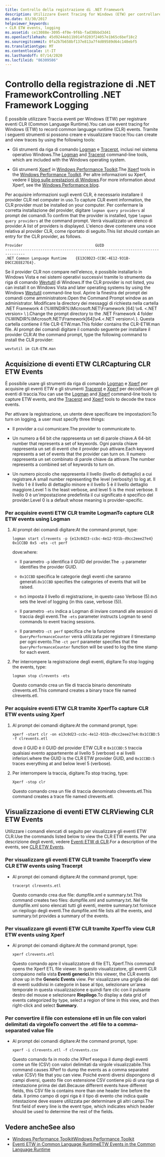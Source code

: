 ```yaml
---
title: Controllo della registrazione di .NET Framework
description: Utilizzare Event Tracing for Windows (ETW) per controllare la registrazione .NET e gli eventi di registrazione Common Language Runtime (CLR). Usare strumenti come logman, Tracerpt e Xperf.
ms.date: 03/30/2017
helpviewer_keywords:
- CLR ETW events, logging
ms.assetid: ce13088e-3095-4f0e-9f6b-fad30bbd3d41
ms.openlocfilehash: 45d9244eb11b914fd203f24057e1b65c6bef18c2
ms.sourcegitcommit: 0fa2b7b658bf137e813a7f4d09589d64c148ebf5
ms.translationtype: MT
ms.contentlocale: it-IT
ms.lasthandoff: 07/14/2020
ms.locfileid: "86309586"
---
```

# <a name="controlling-net-framework-logging"></a><span data-ttu-id="41fd4-104">Controllo della registrazione di .NET Framework</span><span class="sxs-lookup"><span data-stu-id="41fd4-104">Controlling .NET Framework Logging</span></span>

<span data-ttu-id="41fd4-105">È possibile utilizzare Traccia eventi per Windows (ETW) per registrare eventi CLR (Common Language Runtime).</span><span class="sxs-lookup"><span data-stu-id="41fd4-105">You can use event tracing for Windows (ETW) to record common language runtime (CLR) events.</span></span> <span data-ttu-id="41fd4-106">Tramite i seguenti strumenti si possono creare e visualizzare tracce:</span><span class="sxs-lookup"><span data-stu-id="41fd4-106">You can create and view traces by using the following tools:</span></span>

- <span data-ttu-id="41fd4-107">Gli strumenti da riga di comando [Logman](/windows-server/administration/windows-commands/logman) e [Tracerpt](/windows-server/administration/windows-commands/tracerpt_1), inclusi nel sistema operativo Windows.</span><span class="sxs-lookup"><span data-stu-id="41fd4-107">The [Logman](/windows-server/administration/windows-commands/logman) and [Tracerpt](/windows-server/administration/windows-commands/tracerpt_1) command-line tools, which are included with the Windows operating system.</span></span>

- <span data-ttu-id="41fd4-108">Gli strumenti [Xperf](/windows-hardware/test/wpt/xperf-command-line-reference) in [Windows Performance Toolkit](/windows-hardware/test/wpt/).</span><span class="sxs-lookup"><span data-stu-id="41fd4-108">The [Xperf](/windows-hardware/test/wpt/xperf-command-line-reference) tools in the [Windows Performance Toolkit](/windows-hardware/test/wpt/).</span></span> <span data-ttu-id="41fd4-109">Per altre informazioni su Xperf, vedere il [blog sulle prestazioni di Windows](https://docs.microsoft.com/archive/blogs/pigscanfly/).</span><span class="sxs-lookup"><span data-stu-id="41fd4-109">For more information about Xperf, see the [Windows Performance blog](https://docs.microsoft.com/archive/blogs/pigscanfly/).</span></span>

<span data-ttu-id="41fd4-110">Per acquisire informazioni sugli eventi CLR, è necessario installare il provider CLR nel computer in uso.</span><span class="sxs-lookup"><span data-stu-id="41fd4-110">To capture CLR event information, the CLR provider must be installed on your computer.</span></span> <span data-ttu-id="41fd4-111">Per confermare la corretta installazione del provider, digitare `logman query providers` al prompt dei comandi.</span><span class="sxs-lookup"><span data-stu-id="41fd4-111">To confirm that the provider is installed, type `logman query providers` at the command prompt.</span></span> <span data-ttu-id="41fd4-112">Verrà visualizzato un elenco di provider.</span><span class="sxs-lookup"><span data-stu-id="41fd4-112">A list of providers is displayed.</span></span> <span data-ttu-id="41fd4-113">L'elenco deve contenere una voce relativa al provider CLR, come riportato di seguito.</span><span class="sxs-lookup"><span data-stu-id="41fd4-113">This list should contain an entry for the CLR provider, as follows.</span></span>

```output
Provider                                 GUID
-------------------------------------------------------------------------------
.NET Common Language Runtime    {E13C0D23-CCBC-4E12-931B-D9CC2EEE27E4}.
```

<span data-ttu-id="41fd4-114">Se il provider CLR non compare nell'elenco, è possibile installarlo in Windows Vista e nei sistemi operativi successivi tramite lo strumento da riga di comando [Wevtutil](/windows-server/administration/windows-commands/wevtutil) di Windows.</span><span class="sxs-lookup"><span data-stu-id="41fd4-114">If the CLR provider is not listed, you can install it on Windows Vista and later operating systems by using the Windows [Wevtutil](/windows-server/administration/windows-commands/wevtutil) command-line tool.</span></span> <span data-ttu-id="41fd4-115">Aprire la finestra del prompt dei comandi come amministratore.</span><span class="sxs-lookup"><span data-stu-id="41fd4-115">Open the Command Prompt window as an administrator.</span></span> <span data-ttu-id="41fd4-116">Modificare la directory dei messaggi di richiesta nella cartella .NET Framework 4 (%WINDIR%\Microsoft.NET\Framework [64] \v4. \<.NET version> \ ).</span><span class="sxs-lookup"><span data-stu-id="41fd4-116">Change the prompt directory to the .NET Framework 4 folder (%WINDIR%\Microsoft.NET\Framework[64]\v4.\<.NET version>\ ).</span></span> <span data-ttu-id="41fd4-117">Questa cartella contiene il file CLR-ETW.man.</span><span class="sxs-lookup"><span data-stu-id="41fd4-117">This folder contains the CLR-ETW.man file.</span></span> <span data-ttu-id="41fd4-118">Al prompt dei comandi digitare il comando seguente per installare il provider CLR:</span><span class="sxs-lookup"><span data-stu-id="41fd4-118">At the command prompt, type the following command to install the CLR provider:</span></span>

`wevtutil im CLR-ETW.man`

## <a name="capturing-clr-etw-events"></a><span data-ttu-id="41fd4-119">Acquisizione di eventi ETW CLR</span><span class="sxs-lookup"><span data-stu-id="41fd4-119">Capturing CLR ETW Events</span></span>

<span data-ttu-id="41fd4-120">È possibile usare gli strumenti da riga di comando [Logman](/windows-server/administration/windows-commands/logman) e [Xperf](/windows-hardware/test/wpt/xperf-command-line-reference) per acquisire gli eventi ETW e gli strumenti [Tracerpt](/windows-server/administration/windows-commands/tracerpt_1) e [Xperf](/windows-hardware/test/wpt/xperf-command-line-reference) per decodificare gli eventi di traccia.</span><span class="sxs-lookup"><span data-stu-id="41fd4-120">You can use the [Logman](/windows-server/administration/windows-commands/logman) and [Xperf](/windows-hardware/test/wpt/xperf-command-line-reference) command-line tools to capture ETW events, and the [Tracerpt](/windows-server/administration/windows-commands/tracerpt_1) and [Xperf](/windows-hardware/test/wpt/xperf-command-line-reference) tools to decode the trace events.</span></span>

<span data-ttu-id="41fd4-121">Per attivare la registrazione, un utente deve specificare tre impostazioni:</span><span class="sxs-lookup"><span data-stu-id="41fd4-121">To turn on logging, a user must specify three things:</span></span>

- <span data-ttu-id="41fd4-122">Il provider a cui comunicare.</span><span class="sxs-lookup"><span data-stu-id="41fd4-122">The provider to communicate to.</span></span>

- <span data-ttu-id="41fd4-123">Un numero a 64 bit che rappresenta un set di parole chiave.</span><span class="sxs-lookup"><span data-stu-id="41fd4-123">A 64-bit number that represents a set of keywords.</span></span> <span data-ttu-id="41fd4-124">Ogni parola chiave rappresenta un set di eventi che il provider può attivare.</span><span class="sxs-lookup"><span data-stu-id="41fd4-124">Each keyword represents a set of events that the provider can turn on.</span></span> <span data-ttu-id="41fd4-125">Il numero rappresenta un set combinato di parole chiave da attivare.</span><span class="sxs-lookup"><span data-stu-id="41fd4-125">The number represents a combined set of keywords to turn on.</span></span>

- <span data-ttu-id="41fd4-126">Un numero piccolo che rappresenta il livello (livello di dettaglio) a cui registrare.</span><span class="sxs-lookup"><span data-stu-id="41fd4-126">A small number representing the level (verbosity) to log at.</span></span> <span data-ttu-id="41fd4-127">Il livello 1 è il livello di dettaglio minore e il livello 5 è il livello dettaglio maggiore.</span><span class="sxs-lookup"><span data-stu-id="41fd4-127">Level 1 is the least verbose, and level 5 is the most verbose.</span></span> <span data-ttu-id="41fd4-128">Il livello 0 è un'impostazione predefinita il cui significato è specifico del provider.</span><span class="sxs-lookup"><span data-stu-id="41fd4-128">Level 0 is a default whose meaning is provider-specific.</span></span>

### <a name="to-capture-clr-etw-events-using-logman"></a><span data-ttu-id="41fd4-129">Per acquisire eventi ETW CLR tramite Logman</span><span class="sxs-lookup"><span data-stu-id="41fd4-129">To capture CLR ETW events using Logman</span></span>

1. <span data-ttu-id="41fd4-130">Al prompt dei comandi digitare:</span><span class="sxs-lookup"><span data-stu-id="41fd4-130">At the command prompt, type:</span></span>

     `logman start clrevents -p {e13c0d23-ccbc-4e12-931b-d9cc2eee27e4} 0x1CCBD 0x5 -ets -ct perf`

     <span data-ttu-id="41fd4-131">dove:</span><span class="sxs-lookup"><span data-stu-id="41fd4-131">where:</span></span>

    - <span data-ttu-id="41fd4-132">Il parametro `-p` identifica il GUID del provider.</span><span class="sxs-lookup"><span data-stu-id="41fd4-132">The `-p` parameter identifies the provider GUID.</span></span>

    - <span data-ttu-id="41fd4-133">`0x1CCBD` specifica le categorie degli eventi che saranno generati.</span><span class="sxs-lookup"><span data-stu-id="41fd4-133">`0x1CCBD` specifies the categories of events that will be raised.</span></span>

    - <span data-ttu-id="41fd4-134">`0x5` imposta il livello di registrazione, in questo caso Verbose (5).</span><span class="sxs-lookup"><span data-stu-id="41fd4-134">`0x5` sets the level of logging (in this case, verbose (5)).</span></span>

    - <span data-ttu-id="41fd4-135">Il parametro `-ets` indica a Logman di inviare comandi alle sessioni di traccia degli eventi.</span><span class="sxs-lookup"><span data-stu-id="41fd4-135">The `-ets` parameter instructs Logman to send commands to event tracing sessions.</span></span>

    - <span data-ttu-id="41fd4-136">Il parametro `-ct perf` specifica che la funzione `QueryPerformanceCounter` verrà utilizzata per registrare il timestamp per ogni evento.</span><span class="sxs-lookup"><span data-stu-id="41fd4-136">The `-ct perf` parameter specifies that the `QueryPerformanceCounter` function will be used to log the time stamp for each event.</span></span>

2. <span data-ttu-id="41fd4-137">Per interrompere la registrazione degli eventi, digitare:</span><span class="sxs-lookup"><span data-stu-id="41fd4-137">To stop logging the events, type:</span></span>

     `logman stop clrevents -ets`

     <span data-ttu-id="41fd4-138">Questo comando crea un file di traccia binario denominato clrevents.etl.</span><span class="sxs-lookup"><span data-stu-id="41fd4-138">This command creates a binary trace file named clrevents.etl.</span></span>

### <a name="to-capture-clr-etw-events-using-xperf"></a><span data-ttu-id="41fd4-139">Per acquisire eventi ETW CLR tramite Xperf</span><span class="sxs-lookup"><span data-stu-id="41fd4-139">To capture CLR ETW events using Xperf</span></span>

1. <span data-ttu-id="41fd4-140">Al prompt dei comandi digitare:</span><span class="sxs-lookup"><span data-stu-id="41fd4-140">At the command prompt, type:</span></span>

     `xperf -start clr -on e13c0d23-ccbc-4e12-931b-d9cc2eee27e4:0x1CCBD:5 -f clrevents.etl`

     <span data-ttu-id="41fd4-141">dove il GUID è il GUID del provider ETW CLR e `0x1CCBD:5` traccia qualsiasi evento appartenente al livello 5 (verbose) e ai livelli inferiori.</span><span class="sxs-lookup"><span data-stu-id="41fd4-141">where the GUID is the CLR ETW provider GUID, and `0x1CCBD:5` traces everything at and below level 5 (verbose).</span></span>

2. <span data-ttu-id="41fd4-142">Per interrompere la traccia, digitare:</span><span class="sxs-lookup"><span data-stu-id="41fd4-142">To stop tracing, type:</span></span>

     `Xperf -stop clr`

     <span data-ttu-id="41fd4-143">Questo comando crea un file di traccia denominato clrevents.etl.</span><span class="sxs-lookup"><span data-stu-id="41fd4-143">This command creates a trace file named clrevents.etl.</span></span>

## <a name="viewing-clr-etw-events"></a><span data-ttu-id="41fd4-144">Visualizzazione di eventi ETW CLR</span><span class="sxs-lookup"><span data-stu-id="41fd4-144">Viewing CLR ETW Events</span></span>

<span data-ttu-id="41fd4-145">Utilizzare i comandi elencati di seguito per visualizzare gli eventi ETW CLR.</span><span class="sxs-lookup"><span data-stu-id="41fd4-145">Use the commands listed below to view the CLR ETW events.</span></span> <span data-ttu-id="41fd4-146">Per una descrizione degli eventi, vedere [Eventi ETW di CLR](clr-etw-events.md).</span><span class="sxs-lookup"><span data-stu-id="41fd4-146">For a description of the events, see [CLR ETW Events](clr-etw-events.md).</span></span>

### <a name="to-view-clr-etw-events-using-tracerpt"></a><span data-ttu-id="41fd4-147">Per visualizzare gli eventi ETW CLR tramite Tracerpt</span><span class="sxs-lookup"><span data-stu-id="41fd4-147">To view CLR ETW events using Tracerpt</span></span>

- <span data-ttu-id="41fd4-148">Al prompt dei comandi digitare:</span><span class="sxs-lookup"><span data-stu-id="41fd4-148">At the command prompt, type:</span></span>

     `tracerpt clrevents.etl`

     <span data-ttu-id="41fd4-149">Questo comando crea due file: dumpfile.xml e summary.txt.</span><span class="sxs-lookup"><span data-stu-id="41fd4-149">This command creates two files: dumpfile.xml and summary.txt.</span></span> <span data-ttu-id="41fd4-150">Nel file dumpfile.xml sono elencati tutti gli eventi, mentre summary.txt fornisce un riepilogo degli eventi.</span><span class="sxs-lookup"><span data-stu-id="41fd4-150">The dumpfile.xml file lists all the events, and summary.txt provides a summary of the events.</span></span>

### <a name="to-view-clr-etw-events-using-xperf"></a><span data-ttu-id="41fd4-151">Per visualizzare gli eventi ETW CLR tramite Xperf</span><span class="sxs-lookup"><span data-stu-id="41fd4-151">To view CLR ETW events using Xperf</span></span>

- <span data-ttu-id="41fd4-152">Al prompt dei comandi digitare:</span><span class="sxs-lookup"><span data-stu-id="41fd4-152">At the command prompt, type:</span></span>

     `xperf clrevents.etl`

     <span data-ttu-id="41fd4-153">Questo comando apre il visualizzatore di file ETL Xperf.</span><span class="sxs-lookup"><span data-stu-id="41fd4-153">This command opens the Xperf ETL file viewer.</span></span> <span data-ttu-id="41fd4-154">In questo visualizzatore, gli eventi CLR compaiono nella vista **Eventi generici**.</span><span class="sxs-lookup"><span data-stu-id="41fd4-154">In this viewer, the CLR events show up in the **Generic Events** view.</span></span> <span data-ttu-id="41fd4-155">Per visualizzare una griglia dei dati di eventi suddivisi in categorie in base al tipo, selezionare un'area temporale in questa visualizzazione e quindi fare clic con il pulsante destro del mouse e selezionare **Riepilogo**.</span><span class="sxs-lookup"><span data-stu-id="41fd4-155">To display a data grid of events categorized by type, select a region of time in this view, and then right-click and select **Summary**.</span></span>

### <a name="to-convert-the-etl-file-to-a-comma-separated-value-file"></a><span data-ttu-id="41fd4-156">Per convertire il file con estensione etl in un file con valori delimitati da virgole</span><span class="sxs-lookup"><span data-stu-id="41fd4-156">To convert the .etl file to a comma-separated value file</span></span>

- <span data-ttu-id="41fd4-157">Al prompt dei comandi digitare:</span><span class="sxs-lookup"><span data-stu-id="41fd4-157">At the command prompt, type:</span></span>

     `xperf -i clrevents.etl -f clrevents.csv`

     <span data-ttu-id="41fd4-158">Questo comando fa in modo che XPerf esegua il dump degli eventi come un file (CSV) con valori delimitati da virgole visualizzabile.</span><span class="sxs-lookup"><span data-stu-id="41fd4-158">This command causes XPerf to dump the events as a comma separated value (CSV) file that you can view.</span></span> <span data-ttu-id="41fd4-159">Poiché eventi diversi dispongono di campi diversi, questo file con estensione CSV contiene più di una riga di intestazione prima dei dati.</span><span class="sxs-lookup"><span data-stu-id="41fd4-159">Because different events have different fields, this CSV file is contains more than one header line before the data.</span></span> <span data-ttu-id="41fd4-160">Il primo campo di ogni riga è il tipo di evento che indica quale intestazione deve essere utilizzata per determinare gli altri campi.</span><span class="sxs-lookup"><span data-stu-id="41fd4-160">The first field of every line is the event type, which indicates which header should be used to determine the rest of the fields.</span></span>

## <a name="see-also"></a><span data-ttu-id="41fd4-161">Vedere anche</span><span class="sxs-lookup"><span data-stu-id="41fd4-161">See also</span></span>

- [<span data-ttu-id="41fd4-162">Windows Performance Toolkit</span><span class="sxs-lookup"><span data-stu-id="41fd4-162">Windows Performance Toolkit</span></span>](/windows-hardware/test/wpt/)
- [<span data-ttu-id="41fd4-163">Eventi ETW in Common Language Runtime</span><span class="sxs-lookup"><span data-stu-id="41fd4-163">ETW Events in the Common Language Runtime</span></span>](etw-events-in-the-common-language-runtime.md)
